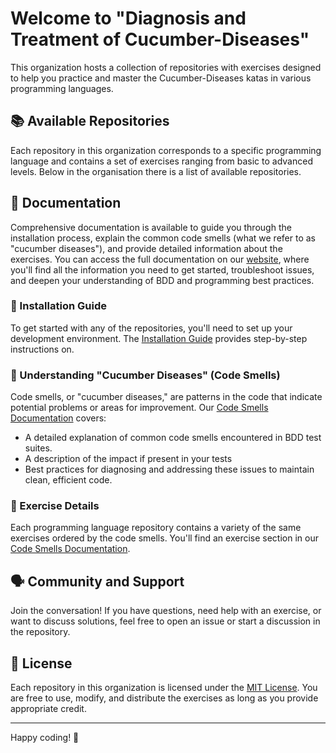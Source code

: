 # Welcome to "Diagnosis and Treatment of Cucumber-Diseases"

This organization hosts a collection of repositories with exercises designed to help you practice and master the Cucumber-Diseases katas in various programming languages.

## 📚 Available Repositories

Each repository in this organization corresponds to a specific programming language and contains a set of exercises ranging from basic to advanced levels. Below in the organisation there is a list of available repositories.

## 📄 Documentation

Comprehensive documentation is available to guide you through the installation process, explain the common code smells (what we refer to as "cucumber diseases"), and provide detailed information about the exercises. You can access the full documentation on our [website](https://cucumber-diseases.github.io/), where you'll find all the information you need to get started, troubleshoot issues, and deepen your understanding of BDD and programming best practices.

### 🔧 Installation Guide

To get started with any of the repositories, you'll need to set up your development environment. The [Installation Guide](https://cucumber-diseases.github.io/repos/) provides step-by-step instructions on.

### 🦠 Understanding "Cucumber Diseases" (Code Smells)

Code smells, or "cucumber diseases," are patterns in the code that indicate potential problems or areas for improvement. Our [Code Smells Documentation](https://cucumber-diseases.github.io/smells/) covers:

- A detailed explanation of common code smells encountered in BDD test suites.
- A description of the impact if present in your tests
- Best practices for diagnosing and addressing these issues to maintain clean, efficient code.

### 📝 Exercise Details

Each programming language repository contains a variety of the same exercises ordered by the code smells. You'll find an exercise section in our [Code Smells Documentation](https://cucumber-diseases.github.io/smells/).

## 🗣 Community and Support

Join the conversation! If you have questions, need help with an exercise, or want to discuss solutions, feel free to open an issue or start a discussion in the repository.

## 📄 License

Each repository in this organization is licensed under the [MIT License](LICENSE). You are free to use, modify, and distribute the exercises as long as you provide appropriate credit.

---

Happy coding! 🚀

